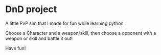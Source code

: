 # DnD project
A little PvP sim that I made for fun while learning python

Choose a Character and a weapon/skill, then choose a opponent with a weapon or skill and battle it out!

Have fun!
